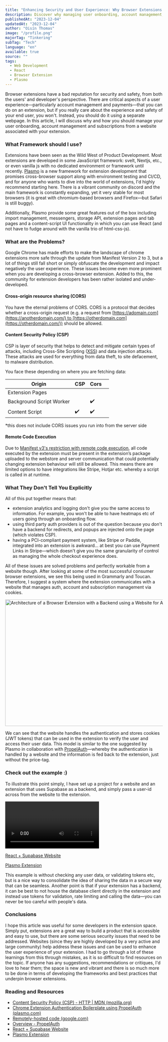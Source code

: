 ```yaml
---
title: "Enhancing Security and User Experience: Why Browser Extensions Should Have an Associated Website"
description: Discover why managing user onboarding, account management, and subscriptions from a separate website can enhance the security and user experience of your browser extension.
publishedAt: "2023-12-04"
updatedAt: "2023-12-04"
author: "Oisín Thomas"
image: "/profile.png"
majorTag: "Tinkering"
subTag: "Tech"
language: "en"
available: true
source: ""
tags:
  - Web Development
  - React
  - Browser Extension
  - Plasmo
---
```


Browser extensions have a bad reputation for security and safety, from both the users' and developer's perspective. There are critical aspects of a user experience—particularly account management and payments—that you can do on an extension, but if you really care about the experience and safety of your end user, you won't. Instead, you should do it using a separate webpage. In this article, I will discuss why and how you should manage your user onboarding, account management and subscriptions from a website associated with your extension.

### What Framework should I use?

Extensions have been seen as the Wild West of Product Development. Most extensions are developed in some JavaScript framework: svelt, Nextjs, etc., or even vanilla js with no dedicated environment or framework until recently. [Plasmo](https://www.plasmo.com/) is a new framework for extension development that promises cross-browser support along with environment testing and CI/CD, and for anyone who wants to dive into the world of extensions, I'd highly recommend starting here. There is a vibrant community on discord and the main framework is constantly expanding, yet it very stable for most browsers (it is great with chromium-based browsers and Firefox—but Safari is still buggy).

Additionally, Plasmo provide some great features out of the box including import management, messengers, storage API, extension pages and tab pages and a content-script UI functionality in which you can use React (and not have to fudge around with the vanilla trio of html-css-js).

### What are the Problems?

Google Chrome has made efforts to make the landscape of chrome extensions more safe through the update from Manifest Version 2 to 3, but a lot of things still fall short or simply obfuscate the development and impact negatively the user experience. These issues become even more prominent when you are developing a cross-browser extension. Added to this, the community for extension developers has been rather isolated and under-developed.

#### Cross-origin resource sharing (CORS)

You have the eternal problems of CORS. CORS is a protocol that decides whether a cross-origin request (e.g. a request from [https://adomain.com](https://anotherdomain.com/) to [https://otherdomain.com](https://otherdomain.com/)) should be allowed.

#### Content Security Policy (CSP)

CSP is layer of security that helps to detect and mitigate certain types of attacks, including Cross-Site Scripting ([XSS](https://developer.mozilla.org/en-US/docs/Glossary/Cross-site_scripting)) and data injection attacks. These attacks are used for everything from data theft, to site defacement, to malware distribution.

You face these depending on where you are fetching data:
<table>
    <thead>
        <tr>
            <th>Origin</th>
            <th>CSP</th>
            <th>Cors</th>
            <th></th>
        </tr>
    </thead>
    <tbody>
        <tr>
            <td>Extension Pages</td>
            <td></td>
            <td></td>
            <td></td>
        </tr>
        <tr>
            <td>Background Script Worker</td>
            <td></td>
            <td>✔️</td>
            <td></td>
        </tr>
        <tr>
            <td>Content Script</td>
            <td>✔️</td>
            <td>✔️</td>
            <td></td>
        </tr>
    </tbody>
</table>




\*this does not include CORS issues you run into from the server side

#### Remote Code Execution

Due to [Manifest v3's restriction with remote code execution](https://developer.chrome.com/docs/extensions/mv3/intro/mv3-overview/#remotely-hosted-code), all code executed by the extension must be present in the extension’s package uploaded to the webstore and server communication that could potentially changing extension behaviour will still be allowed. This means there are limited options to have integrations like Stripe, Hotjar etc. whereby a script is called in at runtime.

### What They Don't Tell You Explicitly

All of this put together means that:

- extension analytics and logging don't give you the same access to information. For example, you won't be able to have heatmaps etc of users going through an onboarding flow.
- using third party auth providers is out of the question because you don't have a backend for redirects, and popups are injected onto the page (which violates CSP).
- having a PCI-compliant payment system, like Stripe or Paddle, integrated into an extension is awkward... at best you can use Payment Links in Stripe—which doesn't give you the same granularity of control as managing the whole checkout experience does.

All of these issues are solved problems and perfectly workable from a website though. After looking at some of the most successful consumer browser extensions, we see this being used in Grammarly and Toucan. Therefore, I suggest a system where the extension communicates with a website that manages auth, account and subscription management via cookies.

<div
  style={{
    display: "flex",
    flexDirection: "column",
    alignItems: "center",
    justifyContent: "center",
    textAlign: "center",
  }}
>
  <Image
    src="/Backend for Chrome Extension.png"
    width="618"
    height="404"
    alt="Architecture of a Browser Extension with a Backend using a Website for Authentication"
    sizes="100vw"
  />
</div>

We can see that the website handles the authentication and stores cookies (JWT tokens) that can be used in the extension to verify the user and access their user data. This model is similar to the one suggested by Plasmo in collaboration with [PropelAuth](https://www.plasmo.com/blog/posts/chrome-extension-auth-boilerplate-propelauth)—whereby the authentication is handled by a website and the information is fed back to the extension, just without the price-tag.

### Check out the example :)

To illustrate this point simply, I have set up a project for a website and an extension that uses Supabase as a backend, and simply pass a user-id across from the website to the extension.


<video
          width={windowSize.width}
          height={windowSize.height}
          autoplay
          controls>
          <source src="/extension_with_cookies.mp4" type="video/mp4">
        </video>

[React + Supabase Website](https://github.com/OisinThomas/react-auth-with-supabase)

[Plasmo Extension](https://github.com/OisinThomas/cookie-auth) 

This example is without checking any user data, or validating tokens etc, but is a nice way to consolidate the idea of sharing the data in a secure way that can be seamless. Another point is that if your extension has a backend, it can be best to not house the database client directly in the extension and instead use tokens for validation, rate limiting and calling the data—you can never be too careful with people's data.

### Conclusions

I hope this article was useful for some developers in the extension space. Simply put, extensions are a great way to build a product that is accessible and easy to use, but there are some serious security issues that need to be addressed. Websites (since they are highly developed by a very active and large community) help address these issues and can be used to enhance the user experience of your extension. I had to go through a lot of these learnings from this through mistakes, as it is so difficult to find resources on the topic. If anyone has any suggestions, recommendations or critiques, I'd love to hear them; the space is new and vibrant and there is so much more to be done in terms of developing the frameworks and best practices that underpin browser extensions.

### Reading and Resources

- [Content Security Policy (CSP) - HTTP | MDN (mozilla.org)](https://developer.mozilla.org/en-US/docs/Web/HTTP/CSP)
- [Chrome Extension Authentication Boilerplate using PropelAuth (plasmo.com)](https://www.plasmo.com/blog/posts/chrome-extension-auth-boilerplate-propelauth)
- [Remotely-hosted code (google.com)](https://groups.google.com/a/chromium.org/g/chromium-extensions/c/ks--r5hDNQ0)
- [Overview - PropelAuth](https://docs.propelauth.com/overview)
- [React + Supabase Website](https://github.com/OisinThomas/react-auth-with-supabase)
- [Plasmo Extension](https://github.com/OisinThomas/cookie-auth)

